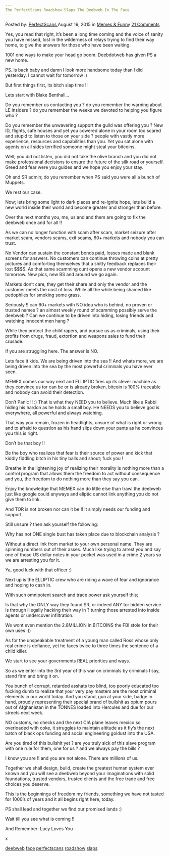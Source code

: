 ```yaml
---
The PerfectScans Roadshow Slaps The Deebweb In The Face
---
```

<article class="post-listing post-11312 post type-post status-publish format-standard has-post-thumbnail hentry category-memes tag-deebweb tag-face tag-perfectscans tag-roadshow tag-slaps">
<div class="post-inner">
<span>Posted by: <a href="https://www.deepdotweb.com/author/perfectscans/" title="">PerfectScans </a></span>
<span>August 19, 2015</span>
<span>in <a href="https://www.deepdotweb.com/category/memes/" rel="category tag">Memes &amp; Funny</a></span>
<span><a href="https://www.deepdotweb.com/2015/08/19/the-perfectscans-roadshow-slaps-the-deebweb-in-the-face-2/#comments">21 Comments</a></span>


<p><span class="im">Yes, you read that right, it&#8217;s been a long time coming and the voice of sanity you have missed, lost in the wilderness of relays trying to find their way home, to give the answers for those who have been waiting.</p>
<p>1001 one ways to make your head go boom. Deebdotweb has given PS a new home.</p>
<p>PS..is back baby and damn I look more handsome today than I did yesterday. I cannot wait for <span class="aBn" tabindex="0" data-term="goog_430282249"><span class="aQJ">tomorrow</span></span> :)</p>
<p>But first things first, its bitch slap time !!</p>
<p>Lets start with Blake Benthall&#8230;</p>
<p>Do you remember us contacting you ? do you remember the warning about LE insiders ? do you remember the weeks we devoted to helping you figure who ?</p>
<p>Do you remember the unwavering support the guild was offering you ? New ID, flights, safe houses and yet you cowered alone in your room too scared and stupid to listen to those on your side ? people with vastly more experience, resources and capabilities than you. Yet you sat alone with agents on all sides terrified someone might steal your bitcoins.</p>
<p>Well; you did not listen, you did not take the olive branch and you did not make professional decisions to ensure the future of the silk road or yourself. Greed and fear were you guides and we hope you enjoy your stay.</p>
<p></span> Oh and SR admin; do you remember when PS said you were all a bunch of Muppets.<span class="im"></p>
<p>We rest our case.</p>
<p>Now; lets bring some light to dark places and re-ignite hope, lets build a new world inside their world and become greater and stronger than before.</p>
<p>Over the next months you, me, us and and them are going to fix the deebweb once and for all !!</p>
<p>As we can no longer function with scam after scam, market seizure after market scam, vendors scams, exit scams, 60+ markets and nobody you can trust.</p>
<p>No Vendor can sustain the constant bonds paid, losses made and blank screens for answers. No customers can continue throwing coins at pretty pictures and comforting themselves that a shitty feedback replaces their lost $$$$. As that same scamming cunt opens a new vendor account <span class="aBn" tabindex="0" data-term="goog_430282250"><span class="aQJ">tomorrow</span></span>. New pics, new BS and around we go again.</p>
<p>Markets don&#8217;t care, they get their share and only the vendor and the customer meets the cost of loss. While all the while being shamed like pedophiles for smoking some grass.</p>
<p>Seriously !! can 60+ markets with NO idea who is behind, no proven or trusted names ? an almost weekly round of scamming possibly serve the deebweb ? Can we continue to be driven into hiding, losing friends and watching innocent men hang ?</p>
<p>While they protect the child rapers, and pursue us as criminals, using their profits from drugs, fraud, extortion and weapons sales to fund their crusade.</p>
<p>If you are struggling here. The answer is NO.</p>
<p>Lets face it kids. We are being driven into the sea !! And whats more, we are being driven into the sea by the most powerful criminals you have ever seen.</p>
<p>MEMEX comes our way next and ELLIPTIC fires up its clever machine as they convince us tor can be or is already broken, bitcoin is 100% traceable and nobody can avoid their detection.</p>
<p>Don&#8217;t Panic !! :) That is what they NEED you to believe. Much like a Rabbi hiding his hardon as he holds a small boy. He NEEDS you to believe god is everywhere, all powerful and always watching.</p>
<p>That way you remain, frozen in headlights, unsure of what is right or wrong and to afraid to question as his hand slips down your pants as he convinces you this is right.</p>
<p>Don&#8217;t be that boy !!</p>
<p></span> Be the boy who realizes that fear is their source of power and kick that kiddly fiddling bitch in his tiny balls and shout; fuck you !<span class="im"></p>
<p>Breathe in the lightening joy of realizing their morality is nothing more than a control program that allows them the freedom to act without consequence and you, the freedom to do nothing more than they say you can.</p>
<p>Enjoy the knowledge that MEMEX can do little else than trawl the deebweb just like google could anyways and eliptic cannot link anything you do not give them to link.</p>
<p>And TOR is not broken nor can it be !! it simply needs our funding and support.</p>
<p>Still unsure ? then ask yourself the following:</p>
<p>Why has not ONE single bust has taken place due to blockchain analysis ?</p>
<p>Without a direct link from market to your own personal name. They are spinning numbers out of their asses. Much like trying to arrest you and say one of those US dollar notes in your pocket was used in a crime 2 years so we are arresting you for it.</p>
<p>Ya, good luck with that officer :)</p>
<p>Next up is the ELLIPTIC crew who are riding a wave of fear and ignorance and hoping to cash in.</p>
<p>With such omnipotent search and trace power ask yourself this;</p>
<p>Is that why the ONLY way they found SR, or indeed ANY tor hidden service is through illegally hacking their way in ? turning those arrested into inside agents or undercover infiltration.</p>
<p>We wont even mention the 2.8MILLION in BITCOINS the FBI stole for their own uses :))</p>
<p>As for the unspeakable treatment of a young man called Ross whose only real crime is defiance, yet he faces twice to three times the sentence of a child killer.</p>
<p>We start to see your governments REAL priorities and ways.</p>
<p>So as we enter into the 3rd year of this war on criminals by criminals I say, stand firm and bring it on.</p>
<p>You bunch of corrupt, retarded asshats too blind, too poorly educated too fucking dumb to realize that your very pay masters are the most criminal elements in our world today. And you stand, gun at your side, badge in hand, proudly representing their special brand of bullshit as opium pours out of Afghanistan in the TONNES loaded into Hercules and due for our streets next week.</p>
<p></span> NO customs, no checks and the next CIA plane leaves mexico so overloaded with coke, it struggles to maintain altitude as it fly&#8217;s the next batch of black ops funding and social engineering goldust into the USA.<span class="im"></p>
<p>Are you tired of this bullshit yet ? are you truly sick of this slave program with one rule for them, one for us ? and we always pay the bills ?</p>
<p>I know you are !! and you are not alone. There are millions of us.</p>
<p>Together we shall design, build, create the greatest human system ever known and you will see a deebweb beyond your imaginations with solid foundations, trusted vendors, trusted clients and the free trade and free choices you deserve.</p>
<p>This is the beginnings of freedom my friends, something we have not tasted for 1000&#8217;s of years and it all begins right here, today.</p>
<p>PS shall lead and together we find our promised lands :)</p>
<p>Wait till you see what is coming !!</p>
<p>And Remember: Lucy Loves You</p>
<p>x</span></p>
</div>
<a href="https://www.deepdotweb.com/tag/deebweb/" rel="tag">deebweb</a> <a href="https://www.deepdotweb.com/tag/face/" rel="tag">face</a> <a href="https://www.deepdotweb.com/tag/perfectscans/" rel="tag">perfectscans</a> <a href="https://www.deepdotweb.com/tag/roadshow/" rel="tag">roadshow</a> <a href="https://www.deepdotweb.com/tag/slaps/" rel="tag">slaps</a></span> <span style="display:none" class="updated">2015-08-19<a href="https://www.deepdotweb.com/author/perfectscans/" title="Posts by PerfectScans" rel="author">PerfectScans</a></strong></div>


